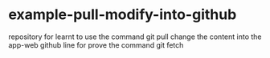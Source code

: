 # example-pull-modify-into-github
repository for learnt to use the command git pull
change the content into the app-web github
line for prove the command git fetch
